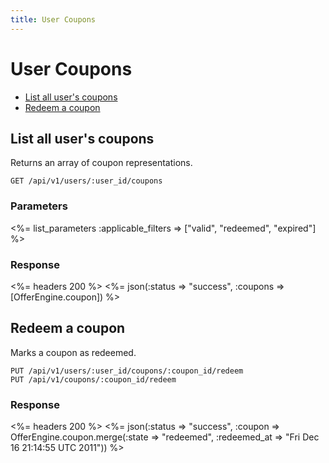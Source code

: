 ```yaml
---
title: User Coupons
---
```


# User Coupons

* [List all user's coupons](/v1/users/coupons/#list-all-users-coupons)
* [Redeem a coupon](/v1/users/coupons/#redeem-a-coupon)

## List all user's coupons
Returns an array of coupon representations.

    GET /api/v1/users/:user_id/coupons

### Parameters

<%= list_parameters :applicable_filters => ["valid", "redeemed", "expired"] %>

### Response

<%= headers 200 %>
<%= json(:status => "success", :coupons => [OfferEngine.coupon]) %>

## Redeem a coupon
Marks a coupon as redeemed.

    PUT /api/v1/users/:user_id/coupons/:coupon_id/redeem
    PUT /api/v1/coupons/:coupon_id/redeem

### Response

<%= headers 200 %>
<%= json(:status => "success", :coupon => OfferEngine.coupon.merge(:state => "redeemed", :redeemed_at => "Fri Dec 16 21:14:55 UTC 2011")) %>
